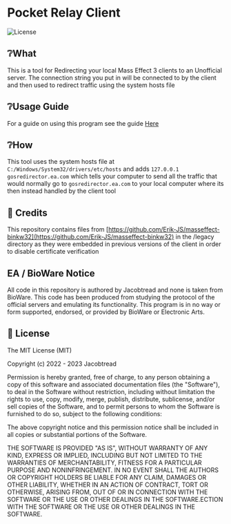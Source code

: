# Pocket Relay Client

![License](https://img.shields.io/github/license/PocketRelay/Client?style=for-the-badge)

## ❔What

This is a tool for Redirecting your local Mass Effect 3 clients to an Unofficial server. The
connection string you put in will be connected to by the client and then used to redirect
traffic using the system hosts file

## ❔Usage Guide

For a guide on using this program see the guide [Here](https://pocket-relay.pages.dev/guide/client/)


## ❔How

This tool uses the system hosts file at `C:/Windows/System32/drivers/etc/hosts` and adds
`127.0.0.1 gosredirector.ea.com` which tells your computer to send all the traffic that
would normally go to `gosredirector.ea.com` to your local computer where its then instead handled by the client tool

## 🔌 Credits

This repository contains files from [https://github.com/Erik-JS/masseffect-binkw32](https://github.com/Erik-JS/masseffect-binkw32) in the /legacy directory as they were embedded in previous
versions of the client in order to disable certificate verification 

## EA / BioWare Notice

All code in this repository is authored by Jacobtread and none is taken from BioWare. This code has been 
produced from studying the protocol of the official servers and emulating its functionality. This program is in no way or form supported, endorsed, or provided by BioWare or Electronic Arts.

## 🧾 License

The MIT License (MIT)

Copyright (c) 2022 - 2023 Jacobtread

Permission is hereby granted, free of charge, to any person obtaining a copy
of this software and associated documentation files (the "Software"), to deal
in the Software without restriction, including without limitation the rights
to use, copy, modify, merge, publish, distribute, sublicense, and/or sell
copies of the Software, and to permit persons to whom the Software is
furnished to do so, subject to the following conditions:

The above copyright notice and this permission notice shall be included in all
copies or substantial portions of the Software.

THE SOFTWARE IS PROVIDED "AS IS", WITHOUT WARRANTY OF ANY KIND, EXPRESS OR
IMPLIED, INCLUDING BUT NOT LIMITED TO THE WARRANTIES OF MERCHANTABILITY,
FITNESS FOR A PARTICULAR PURPOSE AND NONINFRINGEMENT. IN NO EVENT SHALL THE
AUTHORS OR COPYRIGHT HOLDERS BE LIABLE FOR ANY CLAIM, DAMAGES OR OTHER
LIABILITY, WHETHER IN AN ACTION OF CONTRACT, TORT OR OTHERWISE, ARISING FROM,
OUT OF OR IN CONNECTION WITH THE SOFTWARE OR THE USE OR OTHER DEALINGS IN THE
SOFTWARE.ECTION WITH THE SOFTWARE OR THE USE OR OTHER DEALINGS IN THE SOFTWARE.
